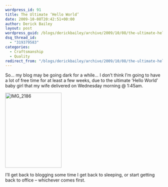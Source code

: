 ```yaml
---
wordpress_id: 91
title: The Ultimate ‘Hello World’
date: 2009-10-08T20:42:51+00:00
author: Derick Bailey
layout: post
wordpress_guid: /blogs/derickbailey/archive/2009/10/08/the-ultimate-hello-world.aspx
dsq_thread_id:
  - "319379583"
categories:
  - Craftsmanship
  - Quality
redirect_from: "/blogs/derickbailey/archive/2009/10/08/the-ultimate-hello-world.aspx/"
---
```

So… my blog may be going dark for a while… I don’t think I’m going to have a lot of free time for at least a few weeks, due to the ultimate ‘Hello World’ baby girl that my wife delivered on Wednesday morning @ 1:45am.

 <img style="border-bottom: 0px;border-left: 0px;border-top: 0px;border-right: 0px" border="0" alt="IMG_2186" src="http://lostechies.com/content/derickbailey/uploads/2011/03/IMG_2186_0A4A9FB4.jpg" width="180" height="240" />

I’ll get back to blogging some time I get back to sleeping, or start getting back to office – whichever comes first.